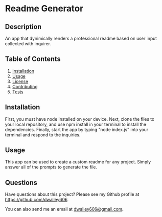 
# Readme Generator

## Description
An app that dynimically renders a professional readme based on user input collected with inquirer.

## Table of Contents

1. [Installation](#installation)
2. [Usage](#usage)
3. [License](#license)
4. [Contributing](#contributing)
5. [Tests](#tests)

## Installation
First, you must have node installed on your device. Next, clone the files to your local repository, and use npm install in your terminal to install the dependencies. Finally, start the app by typing "node index.js" into your terminal and respond to the inquiries.

## Usage
This app can be used to create a custom readme for any project. Simply answer all of the prompts to generate the file. 

## Questions
Have questions about this project? Please see my Github profile at https://github.com/dwalley606.

You can also send me an email at dwalley606@gmail.com.

